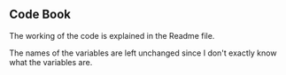 ## Code Book
The working of the code is explained in the Readme file. 

The names of the variables are left unchanged since I don't exactly know what the variables are.

